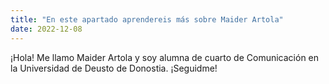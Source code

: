 ```yaml
---
title: "En este apartado aprendereis más sobre Maider Artola"
date: 2022-12-08
---
```

¡Hola! Me llamo Maider Artola y soy alumna de cuarto de Comunicación en la Universidad de Deusto de Donostia. ¡Seguidme!
